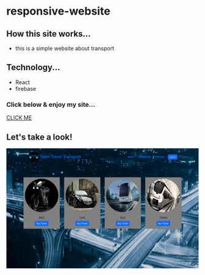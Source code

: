 # responsive-website
## How this site works...
* this is a simple website about transport
## Technology...
+  React
+  firebase

### Click below & enjoy my site...
[CLICK ME](https://town-travel-transport.web.app/)

## Let's take a look!
![alt text](src/images/siteSS.png)
